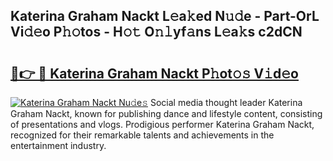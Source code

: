 ## Katerina Graham Nackt L𝚎a𝚔ed N𝚞𝚍e - Part-OrL Vi𝚍𝚎o P𝚑𝚘tos - H𝚘𝚝 O𝚗𝚕yf𝚊ns L𝚎a𝚔s c2dCN

# <h2><a href="http://kfadx8u.oniu.top/?m=Katerina+Graham+Nackt">🔗👉 🔴 Katerina Graham Nackt P𝚑ot𝚘𝚜 V𝚒d𝚎o</a></h2>

[![Katerina Graham Nackt Nu𝚍e𝚜](https://i.imgur.com/0qMVB7G.gif)](http://kfadx8u.oniu.top/?m=Katerina+Graham+Nackt)
Social media thought leader Katerina Graham Nackt, known for publishing dance and lifestyle content, consisting of presentations and vlogs. Prodigious performer Katerina Graham Nackt, recognized for their remarkable talents and achievements in the entertainment industry.  
